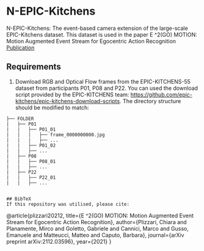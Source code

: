 # N-EPIC-Kitchens
N-EPIC-Kitchens: The event-based camera extension of the large-scale EPIC-Kitchens dataset. This dataset is used in the paper E $\^{} 2$(GO) MOTION: Motion Augmented Event Stream for Egocentric Action Recognition [Publication](https://arxiv.org/abs/2112.03596)



## Requirements  
1. Download RGB and Optical Flow frames from the EPIC-KITCHENS-55 dataset from participants P01, P08 and P22. You can used the download script provided by the EPIC-KITCHENS team: https://github.com/epic-kitchens/epic-kitchens-download-scripts. The directory structure should be modified to match:

```
├── FOLDER
|   ├── P01
|   |   ├── P01_01
|   |   |   ├── frame_0000000000.jpg
|   |   |   ├── ...
|   |   ├── P01_02
|   |   ├── ...
|   ├── P08
|   |   ├── P08_01
|   |   ├── ...
|   ├── P22
|   |   ├── P22_01
|   |   ├── ...


## BibTeX
If this repository was utilised, please cite:
```
@article{plizzari20212,
  title={E $\^{} 2$(GO) MOTION: Motion Augmented Event Stream for Egocentric Action Recognition},
  author={Plizzari, Chiara and Planamente, Mirco and Goletto, Gabriele and Cannici, Marco and Gusso, Emanuele and Matteucci, Matteo and Caputo, Barbara},
  journal={arXiv preprint arXiv:2112.03596},
  year={2021}
}
```
